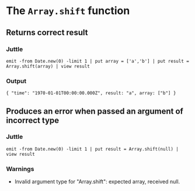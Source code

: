 The `Array.shift` function
============================

Returns correct result
----------------------

### Juttle

    emit -from Date.new(0) -limit 1 | put array = ['a','b'] | put result = Array.shift(array) | view result

### Output

    { "time": "1970-01-01T00:00:00.000Z", result: "a", array: ["b"] }

Produces an error when passed an argument of incorrect type
-----------------------------------------------------------

### Juttle

    emit -from Date.new(0) -limit 1 | put result = Array.shift(null) | view result

### Warnings

  * Invalid argument type for "Array.shift": expected array, received null.
